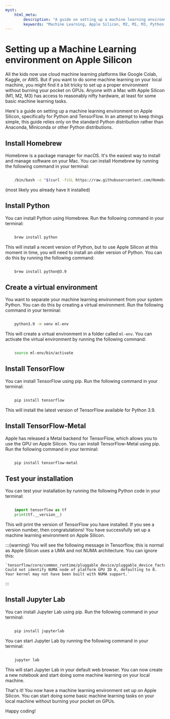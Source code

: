 ```yaml
---
myst:
    html_meta:
        description: "A guide on setting up a machine learning environment on Apple Silicon, specifically for Python and TensorFlow. In an attempt to keep things simple, this guide relies only on the standard Python distribution rather than Anaconda, Miniconda or other Python distributions."
        keywords: "Machine Learning, Apple Silicon, M2, M1, M3, Python, TensorFlow, TensorFlow-Metal, Jupyter Lab, Homebrew, Python 3.9, virtual environment, UMA, NUMA, GPU, Apple, Silicon, M1, M2, M3, Pedro, Pedro Leitao"
---
```


# Setting up a Machine Learning environment on Apple Silicon

All the kids now use cloud machine learning platforms like Google Colab, Kaggle, or AWS. But if you want to do some machine learning on your local machine,
you might find it a bit tricky to set up a proper environment without burning your pocket on GPUs. Anyone with a Mac with Apple Silicon (M1, M2, M3) has access
to reasonably nifty hardware, at least for some basic machine learning tasks.

Here's a guide on setting up a machine learning environment on Apple Silicon, specifically for Python and TensorFlow.
In an attempt to keep things simple, this guide relies only on the standard Python distribution rather than Anaconda, Miniconda or other Python distributions.

## Install Homebrew

Homebrew is a package manager for macOS. It's the easiest way to install and manage software on your Mac. You can install Homebrew by running the following command in your terminal:

```bash

    /bin/bash -c "$(curl -fsSL https://raw.githubusercontent.com/Homebrew/install/HEAD/install.sh)"

```

(most likely you already have it installed)

## Install Python

You can install Python using Homebrew. Run the following command in your terminal:

```bash

    brew install python
```

This will install a recent version of Python, but to use Apple Silicon at this moment in time, you will need to install an older version of Python. You can do this by running the following command:

```bash

    brew install python@3.9
```

## Create a virtual environment

You want to separate your machine learning environment from your system Python. You can do this by creating a virtual environment. Run the following command in your terminal:

```bash

    python3.9 -m venv ml-env
```

This will create a virtual environment in a folder called `ml-env`. You can activate the virtual environment by running the following command:

```bash

    source ml-env/bin/activate
```

## Install TensorFlow

You can install TensorFlow using pip. Run the following command in your terminal:

```bash

    pip install tensorflow
```

This will install the latest version of TensorFlow available for Python 3.9.

## Install TensorFlow-Metal

Apple has released a Metal backend for TensorFlow, which allows you to use the GPU on Apple Silicon. You can install TensorFlow-Metal using pip. Run the following command in your terminal:

```bash

    pip install tensorflow-metal
```

## Test your installation

You can test your installation by running the following Python code in your terminal:

```python

    import tensorflow as tf
    print(tf.__version__)
```

This will print the version of TensorFlow you have installed. If you see a version number, then congratulations! You have successfully set up a machine learning environment on Apple Silicon.

:::{warning}
You will see the following message in Tensorflow, this is normal as Apple Silicon uses a UMA and not NUMA architecture. You can ignore this:

    `tensorflow/core/common_runtime/pluggable_device/pluggable_device_factory.cc:306] Could not identify NUMA node of platform GPU ID 0, defaulting to 0. Your kernel may not have been built with NUMA support.`
:::

## Install Jupyter Lab

You can install Jupyter Lab using pip. Run the following command in your terminal:

```bash

    pip install jupyterlab
```

You can start Jupyter Lab by running the following command in your terminal:

```bash

    jupyter lab
```

This will start Jupyter Lab in your default web browser. You can now create a new notebook and start doing some machine learning on your local machine.

That's it! You now have a machine learning environment set up on Apple Silicon. You can start doing some basic machine learning tasks on your local machine
without burning your pocket on GPUs.
 
Happy coding! 